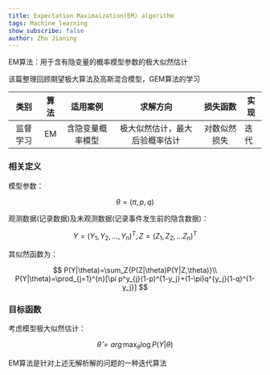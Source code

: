 ```yaml
---
title: Expectation Maximaization(EM) algorithm
tags: Machine_learning
show_subscribe: false
author: Zhu Jianing
---
```


EM算法：用于含有隐变量的概率模型参数的极大似然估计

该篇整理回顾期望极大算法及高斯混合模型，GEM算法的学习

<!--more-->

|   类别   | 算法 |     适用案例     |            求解方向            |   损失函数   | 实现 |
| :------: | :--: | :--------------: | :----------------------------: | :----------: | ---- |
| 监督学习 |  EM  | 含隐变量概率模型 | 极大似然估计，最大后验概率估计 | 对数似然损失 | 迭代 |

### 相关定义

模型参数：  


$$
\theta=(\pi,p,q)
$$


观测数据(记录数据)及未观测数据(记录事件发生前的隐含数据)：  


$$
Y=(Y_1,Y_2,...,Y_n)^T,Z=(Z_1,Z_2,...Z_n)^T
$$


其似然函数为：  


$$
P(Y|\theta)=\sum_Z{P(Z|\theta)P(Y|Z,\theta)}\\
P(Y|\theta)=\prod_{j=1}^{n}[\pi p^y_{j}(1-p)^{1-y_j}+(1-\pi)q^{y_j}(1-q)^{1-y_j}]
$$



### 目标函数

考虑模型极大似然估计：  


$$
\hat{\theta}=arg\,\max_{\theta}\log{P(Y|\theta)}
$$


EM算法是针对上述无解析解的问题的一种迭代算法  










